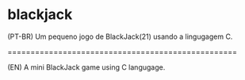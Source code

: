 # blackjack
(PT-BR)
Um pequeno jogo de BlackJack(21) usando a lingugagem C.

==================================================

(EN)
A mini BlackJack game using C langugage.
